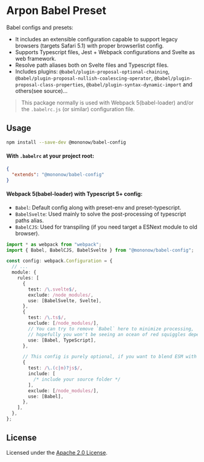 # Arpon Babel Preset

Babel configs and presets:

- It includes an extensible configuration capable to support legacy browsers (targets Safari 5.1) with proper browserlist config.
- Supports Typescript files, Jest + Webpack configurations and Svelte as web framework.
- Resolve path aliases both on Svelte files and Typescript files.
- Includes plugins: `@babel/plugin-proposal-optional-chaining`, `@babel/plugin-proposal-nullish-coalescing-operator`, `@babel/plugin-proposal-class-properties`, `@babel/plugin-syntax-dynamic-import` and others(see source)...

> This package normally is used with Webpack 5(babel-loader) and/or the `.babelrc.js` (or similar) configuration file.

## Usage

```bash
npm install --save-dev @mononow/babel-config
```

#### With `.babelrc` at your project root:

```json
{
  "extends": "@mononow/babel-config"
}
```

#### Webpack 5(babel-loader) with Typescript 5+ config:

- `Babel`: Default config along with preset-env and preset-typescript.
- `BabelSvelte`: Used mainly to solve the post-processing of typescript paths alias.
- `BabelCJS`: Used for transpiling (if you need target a ESNext module to old browser).

```ts
import * as webpack from "webpack";
import { Babel, BabelCJS, BabelSvelte } from "@mononow/babel-config";

const config: webpack.Configuration = {
  // ...
  module: {
    rules: [
      {
        test: /\.svelte$/,
        exclude: /node_modules/,
        use: [BabelSvelte, Svelte],
      },
      {
        test: /\.ts$/,
        exclude: [/node_modules/],
        // You can try to remove `Babel` here to minimize processing,
        // hopefully you won't be seeing an ocean of red squiggles depending on your configurations.
        use: [Babel, TypeScript],
      },

      // This config is purely optional, if you want to blend ESM with CJS in your source folder.
      {
        test: /\.(c|m)?js$/,
        include: [
          /* include your source folder */
        ],
        exclude: [/node_modules/],
        use: [Babel],
      },
    ],
  },
};
```

## License

Licensed under the [Apache 2.0 License](/LICENSE).
